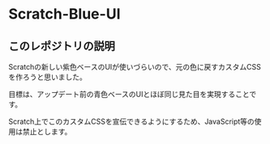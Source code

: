 # Scratch-Blue-UI

## このレポジトリの説明

Scratchの新しい紫色ベースのUIが使いづらいので、元の色に戻すカスタムCSSを作ろうと思いました。

目標は、アップデート前の青色ベースのUIとほぼ同じ見た目を実現することです。

Scratch上でこのカスタムCSSを宣伝できるようにするため、JavaScript等の使用は禁止とします。
